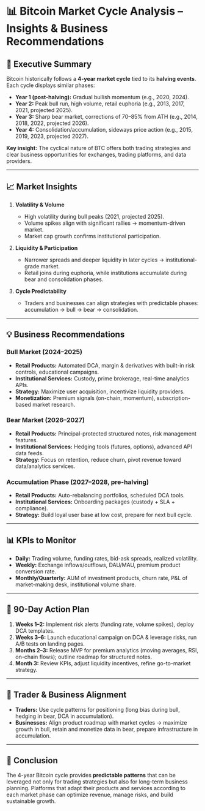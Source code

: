 # 📊 Bitcoin Market Cycle Analysis – Insights & Business Recommendations

## 🔄 Executive Summary
Bitcoin historically follows a **4-year market cycle** tied to its **halving events**. Each cycle displays similar phases:  
- **Year 1 (post-halving):** Gradual bullish momentum (e.g., 2020, 2024).  
- **Year 2:** Peak bull run, high volume, retail euphoria (e.g., 2013, 2017, 2021, projected 2025).  
- **Year 3:** Sharp bear market, corrections of 70–85% from ATH (e.g., 2014, 2018, 2022, projected 2026).  
- **Year 4:** Consolidation/accumulation, sideways price action (e.g., 2015, 2019, 2023, projected 2027).  

**Key insight:** The cyclical nature of BTC offers both trading strategies and clear business opportunities for exchanges, trading platforms, and data providers.  

---

## 📈 Market Insights
1. **Volatility & Volume**
   - High volatility during bull peaks (2021, projected 2025).  
   - Volume spikes align with significant rallies → momentum-driven market.  
   - Market cap growth confirms institutional participation.  

2. **Liquidity & Participation**
   - Narrower spreads and deeper liquidity in later cycles → institutional-grade market.  
   - Retail joins during euphoria, while institutions accumulate during bear and consolidation phases.  

3. **Cycle Predictability**
   - Traders and businesses can align strategies with predictable phases: accumulation → bull → bear → consolidation.  

---

## 💡 Business Recommendations

### Bull Market (2024–2025)
- **Retail Products:** Automated DCA, margin & derivatives with built-in risk controls, educational campaigns.  
- **Institutional Services:** Custody, prime brokerage, real-time analytics APIs.  
- **Strategy:** Maximize user acquisition, incentivize liquidity providers.  
- **Monetization:** Premium signals (on-chain, momentum), subscription-based market research.  

### Bear Market (2026–2027)
- **Retail Products:** Principal-protected structured notes, risk management features.  
- **Institutional Services:** Hedging tools (futures, options), advanced API data feeds.  
- **Strategy:** Focus on retention, reduce churn, pivot revenue toward data/analytics services.  

### Accumulation Phase (2027–2028, pre-halving)
- **Retail Products:** Auto-rebalancing portfolios, scheduled DCA tools.  
- **Institutional Services:** Onboarding packages (custody + SLA + compliance).  
- **Strategy:** Build loyal user base at low cost, prepare for next bull cycle.  

---

## 📊 KPIs to Monitor
- **Daily:** Trading volume, funding rates, bid-ask spreads, realized volatility.  
- **Weekly:** Exchange inflows/outflows, DAU/MAU, premium product conversion rate.  
- **Monthly/Quarterly:** AUM of investment products, churn rate, P&L of market-making desk, institutional volume share.  

---

## 🚀 90-Day Action Plan
1. **Weeks 1–2:** Implement risk alerts (funding rate, volume spikes), deploy DCA templates.  
2. **Weeks 3–6:** Launch educational campaign on DCA & leverage risks, run A/B tests on landing pages.  
3. **Months 2–3:** Release MVP for premium analytics (moving averages, RSI, on-chain flows); outline roadmap for structured notes.  
4. **Month 3:** Review KPIs, adjust liquidity incentives, refine go-to-market strategy.  

---

## 🧭 Trader & Business Alignment
- **Traders:** Use cycle patterns for positioning (long bias during bull, hedging in bear, DCA in accumulation).  
- **Businesses:** Align product roadmap with market cycles → maximize growth in bull, retain and monetize data in bear, prepare infrastructure in accumulation.  

---

## 📌 Conclusion
The 4-year Bitcoin cycle provides **predictable patterns** that can be leveraged not only for trading strategies but also for long-term business planning. Platforms that adapt their products and services according to each market phase can optimize revenue, manage risks, and build sustainable growth.  
